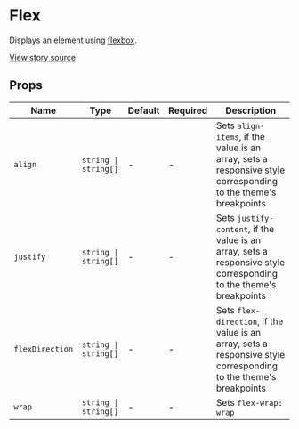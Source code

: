 # Flex

Displays an element using [flexbox][1].

[View story source](https://github.com/resin-io-modules/rendition/blob/master/src/stories/Flex.js)

## Props

| Name          | Type      | Default   | Required   | Description                                          |
| ------ | ------ | --------- | ---------- | ------------- |
| `align`      | <code>string &#124; string[]</code> | - | - | Sets `align-items`, if the value is an array, sets a responsive style corresponding to the theme's breakpoints
| `justify`      | <code>string &#124; string[]</code> | - | - | Sets `justify-content`, if the value is an array, sets a responsive style corresponding to the theme's breakpoints
| `flexDirection`      | <code>string &#124; string[]</code> | - | - | Sets `flex-direction`, if the value is an array, sets a responsive style corresponding to the theme's breakpoints
| `wrap`      | <code>string &#124; string[]</code> | - | - | Sets `flex-wrap: wrap`

[1]: https://developer.mozilla.org/en-US/docs/Web/CSS/CSS_Flexible_Box_Layout/Basic_Concepts_of_Flexbox
